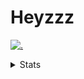 # Heyzzz  

[![.](https://skillicons.dev/icons?i=js,java)](https://skillicons.dev)  

<details>
<summary>Stats</summary
<!--START_SECTION:waka-->

```txt
JavaScript        6 hrs 59 mins   ██████████████░░░░░░░░░░░   56.47 %
TypeScript        2 hrs 3 mins    ████░░░░░░░░░░░░░░░░░░░░░   16.55 %
JSON              1 hr 45 mins    ███▓░░░░░░░░░░░░░░░░░░░░░   14.15 %
CSS               59 mins         ██░░░░░░░░░░░░░░░░░░░░░░░   07.94 %
Java Properties   18 mins         ▓░░░░░░░░░░░░░░░░░░░░░░░░   02.55 %
```

<!--END_SECTION:waka-->
</details>
